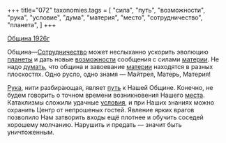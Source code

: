 +++
title="072"
taxonomies.tags = [
 "сила",
 "путь",
 "возможности",
 "рука",
 "условие",
 "дума",
 "материя",
 "место",
 "сотрудничество",
 "планета",
]
+++

[Община 1926г](/agni/1926)

Община—[Сотрудничество](/tags/сотрудничество) может неслыханно ускорить эволюцию [планеты](/tags/планета) и дать новые [возможности](/tags/возможности) сообщения с силами [материи](/tags/материя). Не надо [думать](/tags/дума), что община и завоевание [материи](/tags/материя) находятся в разных плоскостях. Одно русло, одно знамя — Майтрея, Матерь, Материя!   

[Рука](/tags/рука), нити разбирающая, являет [путь](/tags/путь) к Нашей Общине. Конечно, не будем говорить о точном времени возникновения Нашего [места](/tags/место). Катаклизмы сложили удачные [условия](/tags/условие), и при Наших знаниях можно охранить Центр от непрошеных гостей. Явление ярких врагов позволило Нам затворить входы ещё плотнее и обучить соседей хорошему молчанию. Нарушить и предать — значит быть уничтоженным.   

